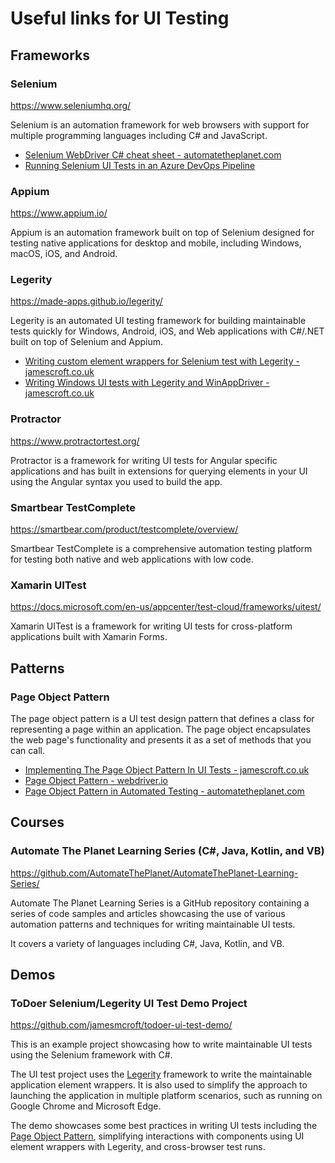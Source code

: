 # Useful links for UI Testing

## Frameworks

### Selenium

<https://www.seleniumhq.org/>

Selenium is an automation framework for web browsers with support for multiple programming languages including C# and JavaScript.

- [Selenium WebDriver C# cheat sheet - automatetheplanet.com](https://www.automatetheplanet.com/selenium-webdriver-csharp-cheat-sheet/)
- [Running Selenium UI Tests in an Azure DevOps Pipeline](https://www.jamescroft.co.uk/running-selenium-ui-tests-in-an-azure-devops-pipeline/)

### Appium

<https://www.appium.io/>

Appium is an automation framework built on top of Selenium designed for testing native applications for desktop and mobile, including Windows, macOS, iOS, and Android.

### Legerity

<https://made-apps.github.io/legerity/>

Legerity is an automated UI testing framework for building maintainable tests quickly for Windows, Android, iOS, and Web applications with C#/.NET built on top of Selenium and Appium.

- [Writing custom element wrappers for Selenium test with Legerity - jamescroft.co.uk](https://www.jamescroft.co.uk/custom-element-wrappers-for-selenium-tests-with-legerity/)
- [Writing Windows UI tests with Legerity and WinAppDriver - jamescroft.co.uk](https://www.jamescroft.co.uk/windows-ui-testing-with-legerity/)

### Protractor

<https://www.protractortest.org/>

Protractor is a framework for writing UI tests for Angular specific applications and has built in extensions for querying elements in your UI using the Angular syntax you used to build the app.

### Smartbear TestComplete

<https://smartbear.com/product/testcomplete/overview/>

Smartbear TestComplete is a comprehensive automation testing platform for testing both native and web applications with low code.

### Xamarin UITest

<https://docs.microsoft.com/en-us/appcenter/test-cloud/frameworks/uitest/>

Xamarin UITest is a framework for writing UI tests for cross-platform applications built with Xamarin Forms.

## Patterns

### Page Object Pattern

The page object pattern is a UI test design pattern that defines a class for representing a page within an application. The page object encapsulates the web page's functionality and presents it as a set of methods that you can call.

- [Implementing The Page Object Pattern In UI Tests - jamescroft.co.uk](https://www.jamescroft.co.uk/implementing-the-page-object-pattern-in-ui-tests/)
- [Page Object Pattern - webdriver.io](https://webdriver.io/docs/pageobjects)
- [Page Object Pattern in Automated Testing - automatetheplanet.com](https://www.automatetheplanet.com/page-object-pattern/)

## Courses

### Automate The Planet Learning Series (C#, Java, Kotlin, and VB)

<https://github.com/AutomateThePlanet/AutomateThePlanet-Learning-Series/>

Automate The Planet Learning Series is a GitHub repository containing a series of code samples and articles showcasing the use of various automation patterns and techniques for writing maintainable UI tests.

It covers a variety of languages including C#, Java, Kotlin, and VB.

## Demos

### ToDoer Selenium/Legerity UI Test Demo Project

<https://github.com/jamesmcroft/todoer-ui-test-demo/>

This is an example project showcasing how to write maintainable UI tests using the Selenium framework with C#.

The UI test project uses the [Legerity](#legerity) framework to write the maintainable application element wrappers. It is also used to simplify the approach to launching the application in multiple platform scenarios, such as running on Google Chrome and Microsoft Edge.

The demo showcases some best practices in writing UI tests including the [Page Object Pattern](#page-object-pattern), simplifying interactions with components using UI element wrappers with Legerity, and cross-browser test runs.
